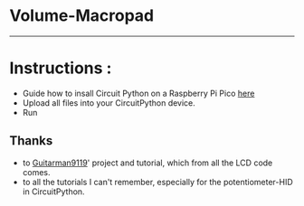 # Volume-Macropad
---
# Instructions :
- Guide how to insall Circuit Python on a Raspberry Pi Pico [here](https://learn.adafruit.com/getting-started-with-raspberry-pi-pico-circuitpython/circuitpython)
- Upload all files into your CircuitPython device. 
- Run 

## Thanks
- to [Guitarman9119](https://github.com/Guitarman9119/Raspberry-Pi-Pico-/tree/main/I2C%2016x2%20LCD%20Circuit%20Python)' project and tutorial, which from all the LCD code comes.
- to all the tutorials I can't remember, especially for the potentiometer-HID in CircuitPython. 
